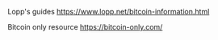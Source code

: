 Lopp's guides
https://www.lopp.net/bitcoin-information.html

Bitcoin only resource
https://bitcoin-only.com/
